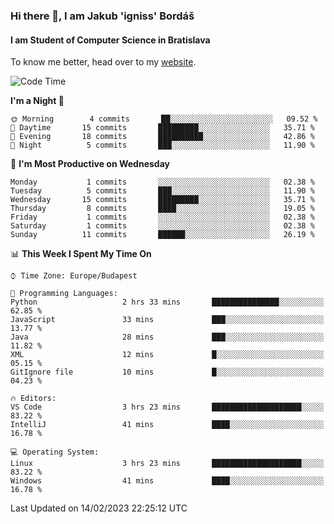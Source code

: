 ### Hi there 👋, I am Jakub 'igniss' Bordáš

#### I am Student of Computer Science in Bratislava
To know me better, head over to my [website](https://bordas.sk).


<!--START_SECTION:waka-->
![Code Time](http://img.shields.io/badge/Code%20Time-1%2C036%20hrs%2046%20mins-blue)

**I'm a Night 🦉** 

```text
🌞 Morning        4 commits       ██░░░░░░░░░░░░░░░░░░░░░░░   09.52 % 
🌆 Daytime       15 commits       █████████░░░░░░░░░░░░░░░░   35.71 % 
🌃 Evening       18 commits       ██████████░░░░░░░░░░░░░░░   42.86 % 
🌙 Night          5 commits       ███░░░░░░░░░░░░░░░░░░░░░░   11.90 % 

```
📅 **I'm Most Productive on Wednesday** 

```text
Monday           1 commits       ░░░░░░░░░░░░░░░░░░░░░░░░░   02.38 % 
Tuesday          5 commits       ███░░░░░░░░░░░░░░░░░░░░░░   11.90 % 
Wednesday       15 commits       █████████░░░░░░░░░░░░░░░░   35.71 % 
Thursday         8 commits       ████░░░░░░░░░░░░░░░░░░░░░   19.05 % 
Friday           1 commits       ░░░░░░░░░░░░░░░░░░░░░░░░░   02.38 % 
Saturday         1 commits       ░░░░░░░░░░░░░░░░░░░░░░░░░   02.38 % 
Sunday          11 commits       ██████░░░░░░░░░░░░░░░░░░░   26.19 % 

```


📊 **This Week I Spent My Time On** 

```text
⌚︎ Time Zone: Europe/Budapest

💬 Programming Languages: 
Python                   2 hrs 33 mins       ███████████████░░░░░░░░░░   62.85 % 
JavaScript               33 mins             ███░░░░░░░░░░░░░░░░░░░░░░   13.77 % 
Java                     28 mins             ███░░░░░░░░░░░░░░░░░░░░░░   11.82 % 
XML                      12 mins             █░░░░░░░░░░░░░░░░░░░░░░░░   05.15 % 
GitIgnore file           10 mins             █░░░░░░░░░░░░░░░░░░░░░░░░   04.23 % 

🔥 Editors: 
VS Code                  3 hrs 23 mins       ████████████████████░░░░░   83.22 % 
IntelliJ                 41 mins             ████░░░░░░░░░░░░░░░░░░░░░   16.78 % 

💻 Operating System: 
Linux                    3 hrs 23 mins       ████████████████████░░░░░   83.22 % 
Windows                  41 mins             ████░░░░░░░░░░░░░░░░░░░░░   16.78 % 

```


 Last Updated on 14/02/2023 22:25:12 UTC
<!--END_SECTION:waka-->
